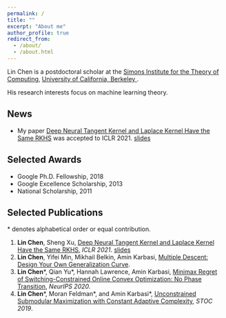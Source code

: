 ```yaml
---
permalink: /
title: ""
excerpt: "About me"
author_profile: true
redirect_from: 
  - /about/
  - /about.html
---
```


<!-- ## About Me -->

<!-- Lin Chen -->
<!-- Ph.D. candidate -->
<!-- Yale Institute for Network Science, Department of Electrical Engineering, Yale University -->

Lin Chen is a postdoctoral scholar at the [Simons Institute for the Theory of Computing](https://simons.berkeley.edu/), [University of California, Berkeley
](https://www.berkeley.edu/). 
<!-- He received Ph.D. at [Yale University](https://www.yale.edu/) in 2020, advised by Prof [Amin Karbasi](http://iid.yale.edu/).
He received B.S. at [Peking University](http://english.pku.edu.cn/) in 2014. -->
 His research interests focus on machine learning theory. 
 <!-- His [Erdős number](https://en.wikipedia.org/wiki/Erd%C5%91s_number) is 3 (Lin Chen -> Sanjoy Dasgupta -> Leonard J. Schulman -> Paul Erdős). -->

<!-- Email: linchen.dr [at] gmail [dot] com -->

<!-- ORCID Researcher ID: 0000-0003-0349-6577. -->

<!-- [雪窗文稿](https://lchen.gitbook.io/essays/) -->

## News

* My paper [Deep Neural Tangent Kernel and Laplace Kernel Have the Same RKHS](https://arxiv.org/pdf/2009.10683.pdf) was accepted to ICLR 2021. [slides](http://lchen91.github.io/files/NTK_talk.pdf)

## Selected Awards
* Google Ph.D. Fellowship, 2018
* Google Excellence Scholarship, 2013
* National Scholarship, 2011

## Selected Publications

\* denotes alphabetical order or equal contribution.

1. **Lin Chen**, Sheng Xu, [Deep Neural Tangent Kernel and Laplace Kernel Have the Same RKHS](https://arxiv.org/pdf/2009.10683.pdf), *ICLR 2021*. [slides](http://lchen91.github.io/files/NTK_talk.pdf)
1. **Lin Chen**, Yifei Min, Mikhail Belkin, Amin Karbasi, [Multiple Descent: Design Your Own Generalization Curve](https://arxiv.org/pdf/2008.01036.pdf).
2. **Lin Chen**\*, Qian Yu\*, Hannah Lawrence, Amin Karbasi, [Minimax Regret of Switching-Constrained Online Convex Optimization: No Phase Transition](https://arxiv.org/pdf/1910.10873.pdf), *NeurIPS 2020*. 
1. **Lin Chen**\*, Moran Feldman\*, and Amin Karbasi\*, [Unconstrained Submodular Maximization with Constant Adaptive Complexity](https://arxiv.org/pdf/1811.06603.pdf), *STOC 2019*.
